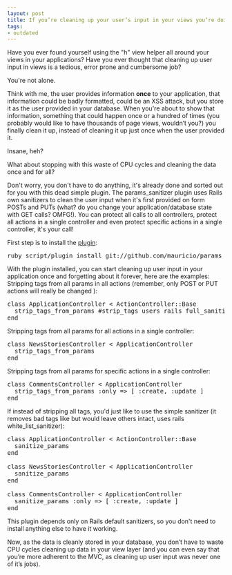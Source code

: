 ```yaml
---
layout: post
title: If you’re cleaning up your user’s input in your views you’re doing it wrong
tags:
- outdated
---
```

Have you ever found yourself using the "h" view helper all around your views in your applications? Have you ever thought that cleaning up user input in views is a tedious, error prone and cumbersome job?

You're not alone.

<!--more-->

Think with me, the user provides information <strong>once</strong> to your application, that information could be badly formatted, could be an XSS attack, but you store it as the user provided in your database. When you're about to show that information, something that could happen once or a hundred of times (you probably would like to have thousands of page views, wouldn’t you?) you finally clean it up, instead of cleaning it up just once when the user provided it.

Insane, heh?

What about stopping with this waste of CPU cycles and cleaning the data once and for all?

Don't worry, you don't have to do anything, it's already done and sorted out for you with this dead simple plugin. The params_sanitizer plugin uses Rails own sanitizers to clean the user input when it's first provided on form POSTs and PUTs (what? do you change your application/database state with GET calls? OMFG!). You can protect all calls to all controllers, protect all actions in a single controller and even protect specific actions in a single controller, it's your call!

First step is to install the <a href="http://github.com/mauricio/params_sanitizer">plugin</a>:

<pre class="brush:shell">ruby script/plugin install git://github.com/mauricio/params_sanitizer.git</pre>

With the plugin installed, you can start cleaning up user input in your application once and forgetting about it forever, here are the examples:
Stripping tags from all params in all actions (remember, only POST or PUT actions will really be changed ):

<pre class="brush:ruby">class ApplicationController &lt; ActionController::Base
  strip_tags_from_params #strip_tags users rails full_sanitizer
end</pre>

Stripping tags from all params for all actions in a single controller:

<pre class="brush:ruby">class NewsStoriesController &lt; ApplicationController
  strip_tags_from_params
end</pre>

Stripping tags from all params for specific actions in a single controller:

<pre class="brush:ruby">class CommentsController &lt; ApplicationController
  strip_tags_from_params :only =&gt; [ :create, :update ]
end</pre>

If instead of stripping all tags, you'd just like to use the simple sanitizer  (it removes bad tags like  but would leave others intact, uses rails white_list_sanitizer):

<pre class="brush:ruby">class ApplicationController &lt; ActionController::Base
  sanitize_params
end

class NewsStoriesController &lt; ApplicationController
  sanitize_params
end

class CommentsController &lt; ApplicationController
  sanitize_params :only =&gt; [ :create, :update ]
end</pre>

This plugin depends only on Rails default sanitizers, so you don't need to install anything else to have it working.

Now, as the data is cleanly stored in your database, you don’t have to waste CPU cycles cleaning up data in your view layer (and you can even say that you’re more adherent to the MVC, as cleaning up user input was never one of it’s jobs).

